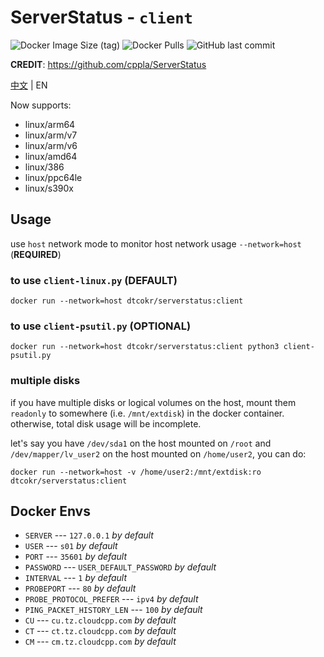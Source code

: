 # ServerStatus - `client`

![Docker Image Size (tag)](https://img.shields.io/docker/image-size/dtcokr/serverstatus/client)
![Docker Pulls](https://img.shields.io/docker/pulls/dtcokr/serverstatus)
![GitHub last commit](https://img.shields.io/github/last-commit/dtcokr/docker-serverstatus)

**CREDIT**: https://github.com/cppla/ServerStatus

[中文](https://github.com/dtcokr/docker-serverstatus/blob/client/README.md) | EN

Now supports: 
- linux/arm64
- linux/arm/v7
- linux/arm/v6
- linux/amd64
- linux/386
- linux/ppc64le
- linux/s390x


## Usage

use `host` network mode to monitor host network usage `--network=host` (**REQUIRED**)

### to use `client-linux.py` (**DEFAULT**)

`docker run --network=host dtcokr/serverstatus:client`

### to use `client-psutil.py` (**OPTIONAL**)

`docker run --network=host dtcokr/serverstatus:client python3 client-psutil.py`

### multiple disks

if you have multiple disks or logical volumes on the host, mount them `readonly` to somewhere (i.e. `/mnt/extdisk`) in the docker container. otherwise, total disk usage will be incomplete.

let's say you have `/dev/sda1` on the host mounted on `/root` and `/dev/mapper/lv_user2` on the host mounted on `/home/user2`, you can do:

`docker run --network=host -v /home/user2:/mnt/extdisk:ro dtcokr/serverstatus:client`

## Docker Envs

- `SERVER` --- `127.0.0.1` _by default_
- `USER` --- `s01` _by default_
- `PORT` --- `35601` _by default_
- `PASSWORD` --- `USER_DEFAULT_PASSWORD` _by default_
- `INTERVAL` --- `1` _by default_
- `PROBEPORT` --- `80` _by default_
- `PROBE_PROTOCOL_PREFER` --- `ipv4` _by default_
- `PING_PACKET_HISTORY_LEN` --- `100` _by default_
- `CU` --- `cu.tz.cloudcpp.com` _by default_
- `CT` --- `ct.tz.cloudcpp.com` _by default_
- `CM` --- `cm.tz.cloudcpp.com` _by default_
